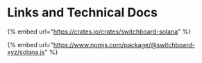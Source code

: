 # Links and Technical Docs

{% embed url="https://crates.io/crates/switchboard-solana" %}

{% embed url="https://www.npmjs.com/package/@switchboard-xyz/solana.js" %}
